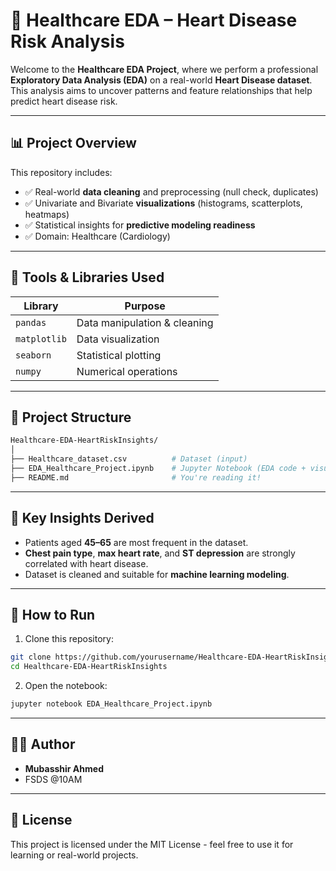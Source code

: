 # 🏥 Healthcare EDA – Heart Disease Risk Analysis

Welcome to the **Healthcare EDA Project**, where we perform a professional **Exploratory Data Analysis (EDA)** on a real-world **Heart Disease dataset**. This analysis aims to uncover patterns and feature relationships that help predict heart disease risk.

---

## 📊 Project Overview

This repository includes:

- ✅ Real-world **data cleaning** and preprocessing (null check, duplicates)
- ✅ Univariate and Bivariate **visualizations** (histograms, scatterplots, heatmaps)
- ✅ Statistical insights for **predictive modeling readiness**
- ✅ Domain: Healthcare (Cardiology)

---

## 🧰 Tools & Libraries Used

| Library        | Purpose                      |
| -------------- | ---------------------------- |
| `pandas`     | Data manipulation & cleaning |
| `matplotlib` | Data visualization           |
| `seaborn`    | Statistical plotting         |
| `numpy`      | Numerical operations         |

---

## 📁 Project Structure

```bash
Healthcare-EDA-HeartRiskInsights/
│
├── Healthcare_dataset.csv          # Dataset (input)
├── EDA_Healthcare_Project.ipynb    # Jupyter Notebook (EDA code + visuals)
├── README.md                       # You're reading it!
```

---

## 📌 Key Insights Derived

- Patients aged **45–65** are most frequent in the dataset.
- **Chest pain type**, **max heart rate**, and **ST depression** are strongly correlated with heart disease.
- Dataset is cleaned and suitable for **machine learning modeling**.

---

## 📝 How to Run

1. Clone this repository:

```bash
git clone https://github.com/yourusername/Healthcare-EDA-HeartRiskInsights.git
cd Healthcare-EDA-HeartRiskInsights
```

2. Open the notebook:

```bash
jupyter notebook EDA_Healthcare_Project.ipynb
```

---

## 👨‍💻 Author

- **Mubasshir Ahmed**
- FSDS @10AM

---

## 📜 License

This project is licensed under the MIT License - feel free to use it for learning or real-world projects.
